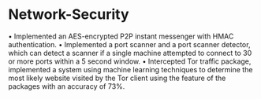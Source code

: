 # Network-Security
• Implemented an AES-encrypted P2P instant messenger with HMAC authentication.
• Implemented a port scanner and a port scanner detector, which can detect a scanner if
a single machine attempted to connect to 30 or more ports within a 5 second window.
• Intercepted Tor traffic package, implemented a system using machine learning
techniques to determine the most likely website visited by the Tor client using the
feature of the packages with an accuracy of 73%.
